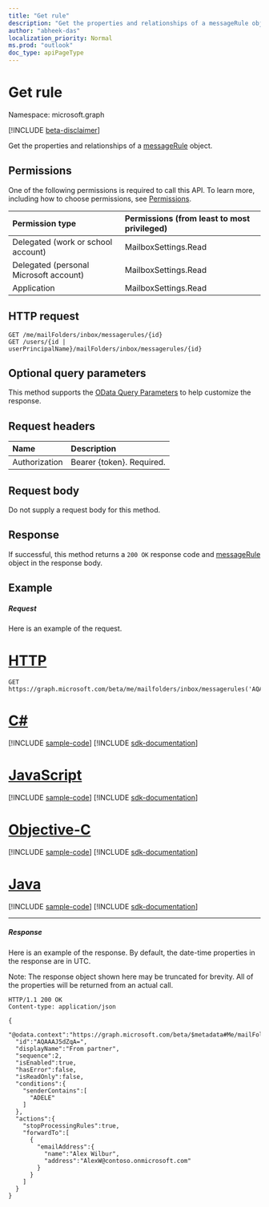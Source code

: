 ```yaml
---
title: "Get rule"
description: "Get the properties and relationships of a messageRule object."
author: "abheek-das"
localization_priority: Normal
ms.prod: "outlook"
doc_type: apiPageType
---
```


# Get rule

Namespace: microsoft.graph

[!INCLUDE [beta-disclaimer](../../includes/beta-disclaimer.md)]

Get the properties and relationships of a [messageRule](../resources/messagerule.md) object.


## Permissions
One of the following permissions is required to call this API. To learn more, including how to choose permissions, see [Permissions](/graph/permissions-reference).

|Permission type      | Permissions (from least to most privileged)              |
|:--------------------|:---------------------------------------------------------|
|Delegated (work or school account) | MailboxSettings.Read    |
|Delegated (personal Microsoft account) | MailboxSettings.Read    |
|Application | MailboxSettings.Read |

## HTTP request
<!-- { "blockType": "ignored" } -->
```http
GET /me/mailFolders/inbox/messagerules/{id}
GET /users/{id | userPrincipalName}/mailFolders/inbox/messagerules/{id}
```
## Optional query parameters
This method supports the [OData Query Parameters](/graph/query-parameters) to help customize the response.

## Request headers
| Name      |Description|
|:----------|:----------|
| Authorization  | Bearer {token}. Required. |


## Request body
Do not supply a request body for this method.
## Response
If successful, this method returns a `200 OK` response code and [messageRule](../resources/messagerule.md) object in the response body.
## Example
##### Request
Here is an example of the request.

# [HTTP](#tab/http)
<!-- {
  "blockType": "request",
  "name": "get_messagerule"
}-->
```msgraph-interactive
GET https://graph.microsoft.com/beta/me/mailfolders/inbox/messagerules('AQAAAJ5dZqA=')
```
# [C#](#tab/csharp)
[!INCLUDE [sample-code](../includes/snippets/csharp/get-messagerule-csharp-snippets.md)]
[!INCLUDE [sdk-documentation](../includes/snippets/snippets-sdk-documentation-link.md)]

# [JavaScript](#tab/javascript)
[!INCLUDE [sample-code](../includes/snippets/javascript/get-messagerule-javascript-snippets.md)]
[!INCLUDE [sdk-documentation](../includes/snippets/snippets-sdk-documentation-link.md)]

# [Objective-C](#tab/objc)
[!INCLUDE [sample-code](../includes/snippets/objc/get-messagerule-objc-snippets.md)]
[!INCLUDE [sdk-documentation](../includes/snippets/snippets-sdk-documentation-link.md)]

# [Java](#tab/java)
[!INCLUDE [sample-code](../includes/snippets/java/get-messagerule-java-snippets.md)]
[!INCLUDE [sdk-documentation](../includes/snippets/snippets-sdk-documentation-link.md)]

---

##### Response
Here is an example of the response. By default, the date-time properties in the response are in UTC. 

Note: The response object shown here may be truncated for brevity. All of the properties will be returned from an actual call.
<!-- {
  "blockType": "response",
  "truncated": true,
  "@odata.type": "microsoft.graph.messageRule"
} -->
```http
HTTP/1.1 200 OK
Content-type: application/json

{
  "@odata.context":"https://graph.microsoft.com/beta/$metadata#Me/mailFolders('inbox')/messageRules/$entity",
  "id":"AQAAAJ5dZqA=",
  "displayName":"From partner",
  "sequence":2,
  "isEnabled":true,
  "hasError":false,
  "isReadOnly":false,
  "conditions":{
    "senderContains":[
      "ADELE"
    ]
  },
  "actions":{
    "stopProcessingRules":true,
    "forwardTo":[
      {
        "emailAddress":{
          "name":"Alex Wilbur",
          "address":"AlexW@contoso.onmicrosoft.com"
        }
      }
    ]
  }
}
```



<!-- uuid: 8fcb5dbc-d5aa-4681-8e31-b001d5168d79
2015-10-25 14:57:30 UTC -->
<!--
{
  "type": "#page.annotation",
  "description": "Get rule",
  "keywords": "",
  "section": "documentation",
  "tocPath": "",
  "suppressions": [
  ]
}
-->
